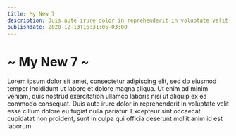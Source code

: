 ```yaml
---
title: My New 7
description: Duis aute irure dolor in reprehenderit in voluptate velit esse cillum dolore eu fugiat nulla pariatur.
publishdate: 2020-12-13T16:31:05-03:00
---
```


# ~ My New 7 ~

Lorem ipsum dolor sit amet, consectetur adipiscing elit, sed do eiusmod tempor incididunt ut labore et dolore magna aliqua. Ut enim ad minim veniam, quis nostrud exercitation ullamco laboris nisi ut aliquip ex ea commodo consequat. Duis aute irure dolor in reprehenderit in voluptate velit esse cillum dolore eu fugiat nulla pariatur. Excepteur sint occaecat cupidatat non proident, sunt in culpa qui officia deserunt mollit anim id est laborum.